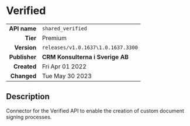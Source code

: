 # Verified
| | |
|-:|-|
|**API name**|`shared_verified`|
|**Tier**|Premium|
|**Version**|`releases/v1.0.1637\1.0.1637.3300`|
|**Publisher**|**CRM Konsulterna i Sverige AB**|
|**Created**|Fri Apr 01 2022|
|**Changed**|Tue May 30 2023|

## Description
Connector for the Verified API to enable the creation of custom document signing processes.
